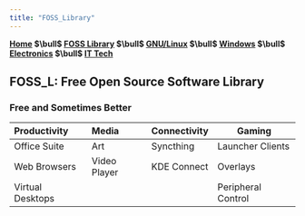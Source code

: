 ```yaml
---
title: "FOSS_Library"
---
```


**[Home](./index.md) $\bull$ [FOSS Library](../categories/foss_l.md) $\bull$ [GNU/Linux](./categories/gnu_linux.md) $\bull$ [Windows](./categories/windows.md) $\bull$ [Electronics](./categories/electronics.md) $\bull$ [IT Tech](./categories/it_tech.md)**

## FOSS_L: Free Open Source Software Library



### Free and Sometimes Better

| Productivity     | Media        | Connectivity | Gaming             |
| :--------------- | :----------- | ------------ | ------------------ |
| Office Suite     | Art          | Syncthing    | Launcher Clients   |
| Web Browsers     | Video Player | KDE Connect  | Overlays           |
| Virtual Desktops |              |              | Peripheral Control |

